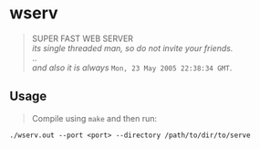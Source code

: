 # wserv
> SUPER FAST WEB SERVER  
> _its single threaded man, so do not invite your friends._  
> ..  
> _and also it is always_ `Mon, 23 May 2005 22:38:34 GMT`.

## Usage
> Compile using `make` and then run:

    ./wserv.out --port <port> --directory /path/to/dir/to/serve
